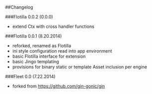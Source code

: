 ##Changelog

###Flotilla 0.0.2 (0.0.0)

- extend Ctx with cross handler functions


###Flotilla 0.0.1 (8.20.2014)

- reforked, renamed as Flotilla
- ini style configuration read into app environment
- basic Flotilla interface for extension
- basic Jingo templating
- provisions for binary static or template Asset inclusion per engine
 

###Fleet 0.0 (7.22.2014)

- forked from https://github.com/gin-gonic/gin
